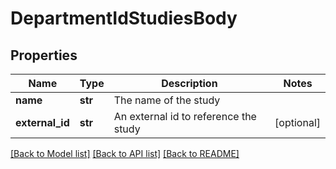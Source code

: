 # DepartmentIdStudiesBody

## Properties
Name | Type | Description | Notes
------------ | ------------- | ------------- | -------------
**name** | **str** | The name of the study | 
**external_id** | **str** | An external id to reference the study | [optional] 

[[Back to Model list]](../README.md#documentation-for-models) [[Back to API list]](../README.md#documentation-for-api-endpoints) [[Back to README]](../README.md)

